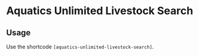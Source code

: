 # Aquatics Unlimited Livestock Search

## Usage
Use the shortcode `[aquatics-unlimited-livestock-search]`.
